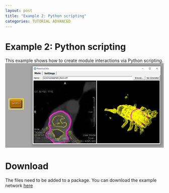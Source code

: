 ```yaml
---
layout: post
title: "Example 2: Python scripting"
categories: TUTORIAL ADVANCED
---
```


# Example 2: Python scripting
This example shows how to create module interactions via Python scripting.
![Screenshot](/categories/basic_mechanisms/macro_modules_and_module_interaction/example2/image.png)

# Download
The files need to be added to a package. You can download the example network [here](/categories/basic_mechanisms/macro_modules_and_module_interaction/example2/ScriptingExample2.zip)
